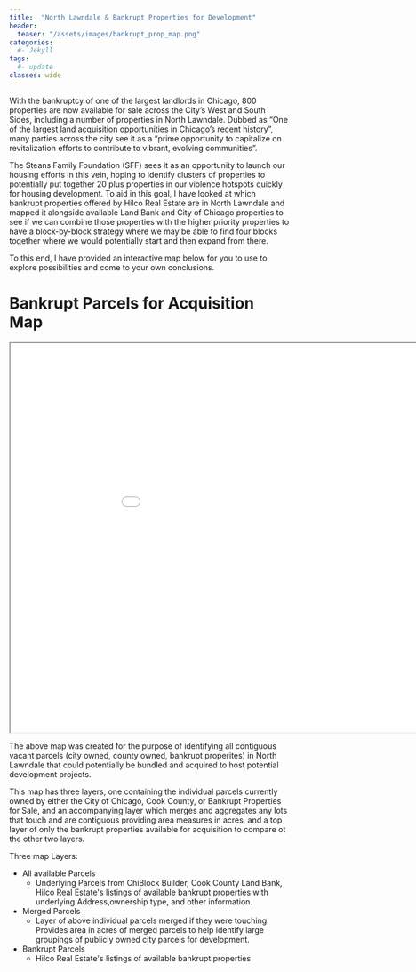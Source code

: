 ```yaml
---
title:  "North Lawndale & Bankrupt Properties for Development"
header:
  teaser: "/assets/images/bankrupt_prop_map.png"
categories: 
  #- Jekyll
tags:
  #- update
classes: wide
---
```

With the bankruptcy of one of the largest landlords in Chicago, 800 properties are now available for sale across the City’s West and South Sides, including a number of properties in North Lawndale. Dubbed as “One of the largest land acquisition opportunities in Chicago’s recent history”, many parties across the city see it as a “prime opportunity to capitalize on revitalization efforts to contribute to vibrant, evolving communities”.

The Steans Family Foundation (SFF) sees it as an opportunity to launch our housing efforts in this vein, hoping to identify clusters of properties to potentially put together 20 plus properties in our violence hotspots quickly for housing development. To aid in this goal, I have looked at which bankrupt properties offered by Hilco Real Estate are in North Lawndale and mapped it alongside available Land Bank and City of Chicago properties to see if we can combine those properties with the higher priority properties to have a block-by-block strategy where we may be able to find four blocks together where we would potentially start and then expand from there.  

To this end, I have provided an interactive map below for you to use to explore possibilities and come to your own conclusions.

# Bankrupt Parcels for Acquisition Map

<iframe src="/assets/maps/bankrupt_and_city_county_cluster_map.html" height="700" width="1000"></iframe>

The above map was created for the purpose of identifying all contiguous vacant parcels (city owned, county owned, bankrupt properites) in North Lawndale that could potentially be bundled and acquired to host potential development projects.

This map has three layers, one containing the individual parcels currently owned by either the City of Chicago, Cook County, or Bankrupt Properties for Sale, and an accompanying layer which merges and aggregates any lots that touch and are contiguous providing area measures in acres, and a top layer of only the bankrupt properties available for acquisition to compare ot the other two layers.


Three map Layers:
- All available Parcels
  - Underlying Parcels from ChiBlock Builder, Cook County Land Bank, Hilco Real Estate's listings of available bankrupt properties with underlying Address,ownership type, and other information.
- Merged Parcels
  - Layer of above individual parcels merged if they were touching. Provides area in acres of merged parcels to help identify large groupings of publicly owned city parcels for development.   
- Bankrupt Parcels 
  -  Hilco Real Estate's listings of available bankrupt properties
